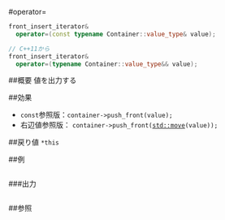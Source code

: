 #operator=
```cpp
front_insert_iterator&
  operator=(const typename Container::value_type& value);

// C++11から
front_insert_iterator&
  operator=(typename Container::value_type&& value);
```

##概要
値を出力する


##効果
- `const`参照版：`container->push_front(value);`
- 右辺値参照版： `container->push_front(`[`std::move`](/reference/utility/move.md)`(value));`


##戻り値
`*this`



##例
```cpp
```

###出力
```
```

##参照
